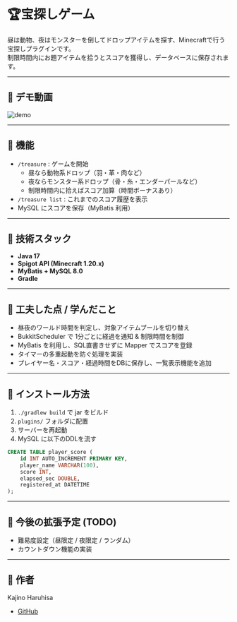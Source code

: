 #  🏆宝探しゲーム

昼は動物、夜はモンスターを倒してドロップアイテムを探す、Minecraftで行う宝探しプラグインです。  
制限時間内にお題アイテムを拾うとスコアを獲得し、データベースに保存されます。

---

## 🎥 デモ動画

![demo](docs/demo.gif)

---

## 📌 機能

- `/treasure` : ゲームを開始
    - 昼なら動物系ドロップ（羽・革・肉など）
    - 夜ならモンスター系ドロップ（骨・糸・エンダーパールなど）
    - 制限時間内に拾えばスコア加算（時間ボーナスあり）
- `/treasure list` : これまでのスコア履歴を表示
- MySQL にスコアを保存（MyBatis 利用）

---

## 📌️ 技術スタック

- **Java 17**
- **Spigot API (Minecraft 1.20.x)**
- **MyBatis + MySQL 8.0**
- **Gradle**

---

## 📌 工夫した点 / 学んだこと

- 昼夜のワールド時間を判定し、対象アイテムプールを切り替え
- BukkitScheduler で 1分ごとに経過を通知 & 制限時間を制御
- MyBatis を利用し、SQL直書きせずに Mapper でスコアを登録
- タイマーの多重起動を防ぐ処理を実装
- プレイヤー名・スコア・経過時間をDBに保存し、一覧表示機能を追加

---

## 📌 インストール方法

1. `./gradlew build` で jar をビルド
2. `plugins/` フォルダに配置
3. サーバーを再起動
4. MySQL に以下のDDLを流す

```sql
CREATE TABLE player_score (
    id INT AUTO_INCREMENT PRIMARY KEY,
    player_name VARCHAR(100),
    score INT,
    elapsed_sec DOUBLE,
    registered_at DATETIME
);

```

---

## 📌 今後の拡張予定 (TODO)

- 難易度設定（昼限定 / 夜限定 / ランダム）
- カウントダウン機能の実装

---

## 📌 作者

Kajino Haruhisa

- [GitHub](https://github.com/kajiharuhyyy/treasurehunt.git)
